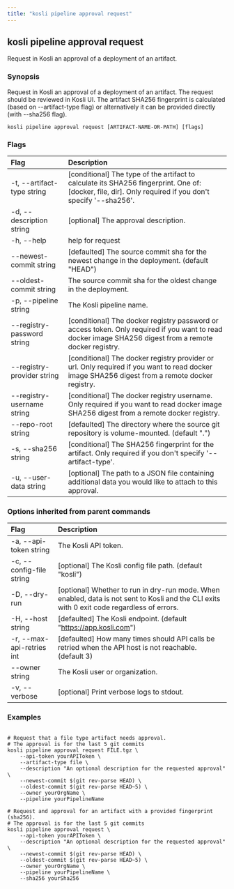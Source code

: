 ```yaml
---
title: "kosli pipeline approval request"
---
```


## kosli pipeline approval request

Request in Kosli an approval of a deployment of an artifact. 

### Synopsis


Request in Kosli an approval of a deployment of an artifact. The request should be reviewed in Kosli UI. 
The artifact SHA256 fingerprint is calculated (based on --artifact-type flag) or alternatively it can be provided directly (with --sha256 flag).

```shell
kosli pipeline approval request [ARTIFACT-NAME-OR-PATH] [flags]
```

### Flags
| Flag | Description |
| :--- | :--- |
|    -t, --artifact-type string  |  [conditional] The type of the artifact to calculate its SHA256 fingerprint. One of: [docker, file, dir]. Only required if you don't specify '--sha256'.  |
|    -d, --description string  |  [optional] The approval description.  |
|    -h, --help  |  help for request  |
|        --newest-commit string  |  [defaulted] The source commit sha for the newest change in the deployment. (default "HEAD")  |
|        --oldest-commit string  |  The source commit sha for the oldest change in the deployment.  |
|    -p, --pipeline string  |  The Kosli pipeline name.  |
|        --registry-password string  |  [conditional] The docker registry password or access token. Only required if you want to read docker image SHA256 digest from a remote docker registry.  |
|        --registry-provider string  |  [conditional] The docker registry provider or url. Only required if you want to read docker image SHA256 digest from a remote docker registry.  |
|        --registry-username string  |  [conditional] The docker registry username. Only required if you want to read docker image SHA256 digest from a remote docker registry.  |
|        --repo-root string  |  [defaulted] The directory where the source git repository is volume-mounted. (default ".")  |
|    -s, --sha256 string  |  [conditional] The SHA256 fingerprint for the artifact. Only required if you don't specify '--artifact-type'.  |
|    -u, --user-data string  |  [optional] The path to a JSON file containing additional data you would like to attach to this approval.  |


### Options inherited from parent commands
| Flag | Description |
| :--- | :--- |
|    -a, --api-token string  |  The Kosli API token.  |
|    -c, --config-file string  |  [optional] The Kosli config file path. (default "kosli")  |
|    -D, --dry-run  |  [optional] Whether to run in dry-run mode. When enabled, data is not sent to Kosli and the CLI exits with 0 exit code regardless of errors.  |
|    -H, --host string  |  [defaulted] The Kosli endpoint. (default "https://app.kosli.com")  |
|    -r, --max-api-retries int  |  [defaulted] How many times should API calls be retried when the API host is not reachable. (default 3)  |
|        --owner string  |  The Kosli user or organization.  |
|    -v, --verbose  |  [optional] Print verbose logs to stdout.  |


### Examples

```shell

# Request that a file type artifact needs approval.
# The approval is for the last 5 git commits
kosli pipeline approval request FILE.tgz \
	--api-token yourAPIToken \
	--artifact-type file \
	--description "An optional description for the requested approval" \
	--newest-commit $(git rev-parse HEAD) \
	--oldest-commit $(git rev-parse HEAD~5) \
	--owner yourOrgName \
	--pipeline yourPipelineName 

# Request and approval for an artifact with a provided fingerprint (sha256).
# The approval is for the last 5 git commits
kosli pipeline approval request \
	--api-token yourAPIToken \
	--description "An optional description for the requested approval" \
	--newest-commit $(git rev-parse HEAD) \
	--oldest-commit $(git rev-parse HEAD~5)	\
	--owner yourOrgName \
	--pipeline yourPipelineName \
	--sha256 yourSha256 

```

